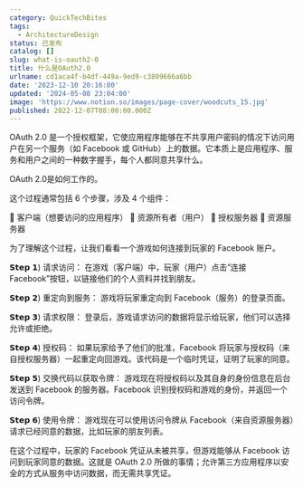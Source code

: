 ```yaml
---
category: QuickTechBites
tags:
  - ArchitectureDesign
status: 已发布
catalog: []
slug: what-is-oauth2-0
title: 什么是OAuth2.0
urlname: cd1aca4f-b4df-449a-9ed9-c3809666a6bb
date: '2023-12-10 20:16:00'
updated: '2024-05-08 23:04:00'
image: 'https://www.notion.so/images/page-cover/woodcuts_15.jpg'
published: 2022-12-07T08:00:00.000Z
---
```


OAuth 2.0 是一个授权框架，它使应用程序能够在不共享用户密码的情况下访问用户在另一个服务（如 Facebook 或 GitHub）上的数据。它本质上是应用程序、服务和用户之间的一种数字握手，每个人都同意共享什么。


OAuth 2.0是如何工作的。


这个过程通常包括 6 个步骤，涉及 4 个组件：


🔸 客户端（想要访问的应用程序）
🔸 资源所有者（用户）
🔸 授权服务器
🔸 资源服务器


为了理解这个过程，让我们看看一个游戏如何连接到玩家的 Facebook 账户。


𝗦𝘁𝗲𝗽 𝟭) 请求访问：
在游戏（客户端）中，玩家（用户）点击“连接 Facebook”按钮，以链接他们的个人资料并找到朋友。


𝗦𝘁𝗲𝗽 𝟮) 重定向到服务：
游戏将玩家重定向到 Facebook（服务）的登录页面。


𝗦𝘁𝗲𝗽 𝟯) 请求权限：
登录后，游戏请求访问的数据将显示给玩家，他们可以选择允许或拒绝。


𝗦𝘁𝗲𝗽 𝟰) 授权码：
如果玩家给予了他们的批准，Facebook 将玩家与授权码（来自授权服务器）一起重定向回游戏。该代码是一个临时凭证，证明了玩家的同意。


𝗦𝘁𝗲𝗽 𝟱) 交换代码以获取令牌：
游戏现在将授权码以及其自身的身份信息在后台发送到 Facebook 的服务器。Facebook 识别授权码和游戏的身份，并返回一个访问令牌。


𝗦𝘁𝗲𝗽 𝟲) 使用令牌：
游戏现在可以使用访问令牌从 Facebook（来自资源服务器）请求已经同意的数据，比如玩家的朋友列表。


在这个过程中，玩家的 Facebook 凭证从未被共享，但游戏能够从 Facebook 访问到玩家同意的数据。这就是 OAuth 2.0 所做的事情；允许第三方应用程序以安全的方式从服务中访问数据，而无需共享凭证。

